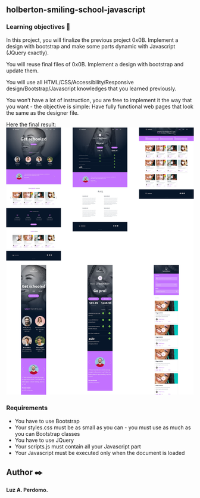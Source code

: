 ##  holberton-smiling-school-javascript

###   Learning objectives :open_book:

In this project, you will finalize the previous project 0x0B. Implement a design with bootstrap and make some parts dynamic with Javascript (JQuery exactly).

You will reuse final files of 0x0B. Implement a design with bootstrap and update them.

You will use all HTML/CSS/Accessibility/Responsive design/Bootstrap/Javascript knowledges that you learned previously.

You won’t have a lot of instruction, you are free to implement it the way that you want - the objective is simple: Have fully functional web pages that look the same as the designer file.

Here the final result: ![Final result -  SmileSchool](/images/final.jpeg)

### Requirements

-   You have to use Bootstrap
-   Your styles.css must be as small as you can - you must use as much as you can Bootstrap classes
-   You have to use JQuery
-   Your scripts.js must contain all your Javascript part
-   Your Javascript must be executed only when the document is loaded

## Author :black_nib:
**Luz A. Perdomo.**
